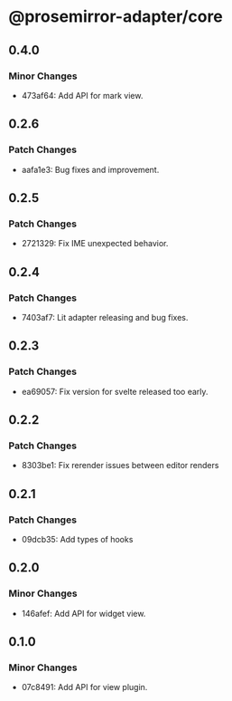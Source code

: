 # @prosemirror-adapter/core

## 0.4.0

### Minor Changes

- 473af64: Add API for mark view.

## 0.2.6

### Patch Changes

- aafa1e3: Bug fixes and improvement.

## 0.2.5

### Patch Changes

- 2721329: Fix IME unexpected behavior.

## 0.2.4

### Patch Changes

- 7403af7: Lit adapter releasing and bug fixes.

## 0.2.3

### Patch Changes

- ea69057: Fix version for svelte released too early.

## 0.2.2

### Patch Changes

- 8303be1: Fix rerender issues between editor renders

## 0.2.1

### Patch Changes

- 09dcb35: Add types of hooks

## 0.2.0

### Minor Changes

- 146afef: Add API for widget view.

## 0.1.0

### Minor Changes

- 07c8491: Add API for view plugin.

